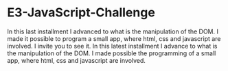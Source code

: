 # E3-JavaScript-Challenge
In this last installment I advanced to what is the manipulation of the DOM. I made it possible to program a small app, where html, css and javascript are involved. I invite you to see it. In this latest installment I advance to what is the manipulation of the DOM. I made possible the programming of a small app, where html, css and javascript are involved.
